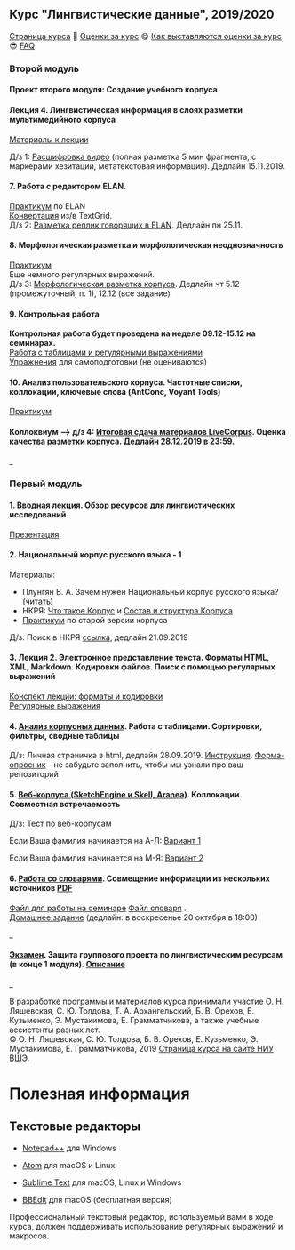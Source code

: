 ## Курс "Лингвистические данные", 2019/2020

<a href="https://olesar.github.io/lingdata">Страница курса</a> &#129303; <a href="https://docs.google.com/spreadsheets/d/1CB4rxu__FAfr4qSfwkbjF6oLBgohDAoSZzhCUHb3Ia0/edit?usp=sharing">Оценки за курс</a> &#128523; <a href="">Как выставляются оценки за курс</a> &#128526; <a href="">FAQ</a>


### Второй модуль 

#### Проект второго модуля: Создание учебного корпуса

#### Лекция 4. Лингвистическая информация в слоях разметки мультимедийного корпуса  
[Материалы к лекции](4multimedia.md)

Д/з 1: [Расшифровка видео](hw5-transcript.md) (полная разметка 5 мин фрагмента, с маркерами хезитации, метатекстовая информация). Дедлайн 15.11.2019.

#### 7. Работа с редактором ELAN. 
[Практикум](practicum-elan.md) по ELAN  
[Конвертация](practicum-elan-textgrid.md) из/в TextGrid.  
Д/з 2: [Разметка реплик говорящих в ELAN](hw6-elan.md). Дедлайн пн 25.11.  

#### 8. Морфологическая разметка и морфологическая неоднозначность  
[Практикум](practicum-tagging-parsing.md)  
Еще немного регулярных выражений.  
Д/з 3: [Морфологическая разметка корпуса](hw7_tagging.md). Дедлайн чт 5.12 (промежуточный, п. 1), 12.12 (все задание)  

#### 9. Контрольная работа  
**Контрольная работа будет проведена на неделе 09.12-15.12 на семинарах.**  
[Работа с таблицами и регулярными выражениями](text.md)  
[Упражнения](regex-trainers.md) для самоподготовки (не оцениваются)  

#### 10. Анализ пользовательского корпуса. Частотные списки, коллокации, ключевые слова (AntConc, Voyant Tools)  
[Практикум](practicum-antconc.md) 
#### Коллоквиум --> д/з 4: [Итоговая сдача материалов LiveCorpus](hw8_stress.md). Оценка качества разметки корпуса. Дедлайн 28.12.2019 в 23:59.
  

<!---
#### 10. <a href="">Дискурсивная разметка</a>  
[Д/з](): Разметка типов высказывания, интонации, жестов и других невербальных маркеров.
--->

\_

### Первый модуль

#### 1. Вводная лекция. Обзор ресурсов для лингвистических исследований   
[Презентация](1LingResources.pdf)

#### 2. Национальный корпус русского языка - 1  
Материалы:  
* Плунгян В. А. Зачем нужен Национальный корпус русского языка? (<a href="http://ruscorpora.ru/new/sbornik2005/02plu.pdf">читать</a>)  
* НКРЯ: <a href="http://ruscorpora.ru/new/corpora-intro.html">Что такое Корпус</a> и <a href="http://ruscorpora.ru/new/corpora-structure.html">Состав и структура Корпуса</a> 
* [Практикум](practicum1-rnc.md) по старой версии корпуса

Д/з: Поиск в НКРЯ [ссылка](hw1-RNC.md), дедлайн 21.09.2019   

#### 3. Лекция 2. Электронное представление текста. Форматы HTML, XML, Markdown. Кодировки файлов. Поиск с помощью регулярных выражений     
<a href="2TextFormats.md">Конспект лекции: форматы и кодировки</a>   
<a href="3RegExp.md">Регулярные выражения</a>   

#### 4. <a href="">Анализ корпусных данных</a>. Работа с таблицами. Сортировки, фильтры, сводные таблицы  

Д/з: Личная страничка в html, дедлайн 28.09.2019. [Инструкция](hw2-HTML.md). [Форма-опросник](https://forms.gle/VpkBKkZbUg9tYEr39) - не забудьте заполнить, чтобы мы узнали про ваш репозиторий

#### 5. <a href="practicum-web-corpora.md">Веб-корпуса (SketchEngine и Skell, Aranea)</a>. Коллокации. Совместная встречаемость  

Д/з: Тест по веб-корпусам

Если Ваша фамилия начинается на А-Л: [Вариант 1](https://docs.google.com/forms/d/e/1FAIpQLSeaOiQlhSEfT46G1MVLixQih39afmC6R1YdGuJRyqfwQzMaVw/viewform?usp=sf_link)

Если Ваша фамилия начинается на М-Я: [Вариант 2](https://docs.google.com/forms/d/e/1FAIpQLSeHCjYSZN-CMdQ6CxFZN_PCSVOHVazqSEssCn6vwJIleuZDYA/viewform?usp=sf_link)

#### 6. [Работа со словарями](https://github.com/olesar/lingdata/blob/gh-pages/practicum_spreadsheets-merging.md). Совмещение информации из нескольких источников [PDF](https://github.com/olesar/lingdata/blob/gh-pages/data/practicum_spreadsheets-merging.pdf)   
[Файл для работы на семинаре](https://github.com/olesar/lingdata/blob/gh-pages/data/corpus_freq.xlsx?raw=true)  [Файл словаря](https://github.com/olesar/lingdata/blob/gh-pages/data/ozhegovw.zip)     .   
[Домашнее задание](https://docs.google.com/forms/d/e/1FAIpQLScXT61nzYMxzao8bs3CVfICxcVCrpXE_rPYdD_9oApLIhcQ1w/viewform) (дедлайн: в воскресенье 20 октября в 18:00)

\_ 

#### <a href="">Экзамен</a>. Защита группового проекта по лингвистическим ресурсам (в конце 1 модуля). [Описание](exam.md)

\_



В разработке программы и материалов курса принимали участие О. Н. Ляшевская, С. Ю. Толдова, Т. А. Архангельский, Б. В. Орехов, Е. Кузьменко, Э. Мустакимова, Е. Грамматчикова, а также учебные ассистенты разных лет.  
© О. Н. Ляшевская, С. Ю. Толдова, Б. В. Орехов, Е. Кузьменко, Э. Мустакимова, Е. Грамматчикова, 2019 
<a href="https://www.hse.ru/edu/courses/298695936">Страница курса на сайте НИУ ВШЭ</a>. 


# Полезная информация

## Текстовые редакторы

* [Notepad++](https://notepad-plus-plus.org) для Windows

* [Atom](https://atom.io) для macOS и Linux

* [Sublime Text](https) для macOS, Linux и Windows

* [BBEdit](https) для macOS (бесплатная версия)

Профессиональный текстовый редактор, используемый вами в ходе курса, должен поддерживать использование регулярных выражений и макросов.

